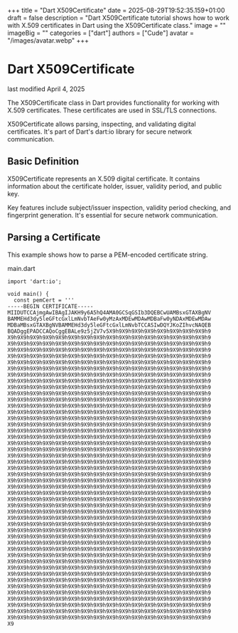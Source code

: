 +++
title = "Dart X509Certificate"
date = 2025-08-29T19:52:35.159+01:00
draft = false
description = "Dart X509Certificate tutorial shows how to work with X.509 certificates in Dart using the X509Certificate class."
image = ""
imageBig = ""
categories = ["dart"]
authors = ["Cude"]
avatar = "/images/avatar.webp"
+++

# Dart X509Certificate

last modified April 4, 2025

The X509Certificate class in Dart provides functionality for working
with X.509 certificates. These certificates are used in SSL/TLS connections.

X509Certificate allows parsing, inspecting, and validating digital certificates.
It's part of Dart's dart:io library for secure network communication.

## Basic Definition

X509Certificate represents an X.509 digital certificate. It contains
information about the certificate holder, issuer, validity period, and public key.

Key features include subject/issuer inspection, validity period checking, and
fingerprint generation. It's essential for secure network communication.

## Parsing a Certificate

This example shows how to parse a PEM-encoded certificate string.

main.dart
  

```
import 'dart:io';

void main() {
  const pemCert = '''
-----BEGIN CERTIFICATE-----
MIIDUTCCAjmgAwIBAgIJAKH9y6A5hQ4AMA0GCSqGSIb3DQEBCwUAMBsxGTAXBgNV
BAMMEHd3dy5leGFtcGxlLmNvbTAeFw0yMzAxMDEwMDAwMDBaFw0yNDAxMDEwMDAw
MDBaMBsxGTAXBgNVBAMMEHd3dy5leGFtcGxlLmNvbTCCASIwDQYJKoZIhvcNAQEB
BQADggEPADCCAQoCggEBALe9z5jZV7v5X9h9X9h9X9h9X9h9X9h9X9h9X9h9X9h9
X9h9X9h9X9h9X9h9X9h9X9h9X9h9X9h9X9h9X9h9X9h9X9h9X9h9X9h9X9h9X9h9
X9h9X9h9X9h9X9h9X9h9X9h9X9h9X9h9X9h9X9h9X9h9X9h9X9h9X9h9X9h9X9h9
X9h9X9h9X9h9X9h9X9h9X9h9X9h9X9h9X9h9X9h9X9h9X9h9X9h9X9h9X9h9X9h9
X9h9X9h9X9h9X9h9X9h9X9h9X9h9X9h9X9h9X9h9X9h9X9h9X9h9X9h9X9h9X9h9
X9h9X9h9X9h9X9h9X9h9X9h9X9h9X9h9X9h9X9h9X9h9X9h9X9h9X9h9X9h9X9h9
X9h9X9h9X9h9X9h9X9h9X9h9X9h9X9h9X9h9X9h9X9h9X9h9X9h9X9h9X9h9X9h9
X9h9X9h9X9h9X9h9X9h9X9h9X9h9X9h9X9h9X9h9X9h9X9h9X9h9X9h9X9h9X9h9
X9h9X9h9X9h9X9h9X9h9X9h9X9h9X9h9X9h9X9h9X9h9X9h9X9h9X9h9X9h9X9h9
X9h9X9h9X9h9X9h9X9h9X9h9X9h9X9h9X9h9X9h9X9h9X9h9X9h9X9h9X9h9X9h9
X9h9X9h9X9h9X9h9X9h9X9h9X9h9X9h9X9h9X9h9X9h9X9h9X9h9X9h9X9h9X9h9
X9h9X9h9X9h9X9h9X9h9X9h9X9h9X9h9X9h9X9h9X9h9X9h9X9h9X9h9X9h9X9h9
X9h9X9h9X9h9X9h9X9h9X9h9X9h9X9h9X9h9X9h9X9h9X9h9X9h9X9h9X9h9X9h9
X9h9X9h9X9h9X9h9X9h9X9h9X9h9X9h9X9h9X9h9X9h9X9h9X9h9X9h9X9h9X9h9
X9h9X9h9X9h9X9h9X9h9X9h9X9h9X9h9X9h9X9h9X9h9X9h9X9h9X9h9X9h9X9h9
X9h9X9h9X9h9X9h9X9h9X9h9X9h9X9h9X9h9X9h9X9h9X9h9X9h9X9h9X9h9X9h9
X9h9X9h9X9h9X9h9X9h9X9h9X9h9X9h9X9h9X9h9X9h9X9h9X9h9X9h9X9h9X9h9
X9h9X9h9X9h9X9h9X9h9X9h9X9h9X9h9X9h9X9h9X9h9X9h9X9h9X9h9X9h9X9h9
X9h9X9h9X9h9X9h9X9h9X9h9X9h9X9h9X9h9X9h9X9h9X9h9X9h9X9h9X9h9X9h9
X9h9X9h9X9h9X9h9X9h9X9h9X9h9X9h9X9h9X9h9X9h9X9h9X9h9X9h9X9h9X9h9
X9h9X9h9X9h9X9h9X9h9X9h9X9h9X9h9X9h9X9h9X9h9X9h9X9h9X9h9X9h9X9h9
X9h9X9h9X9h9X9h9X9h9X9h9X9h9X9h9X9h9X9h9X9h9X9h9X9h9X9h9X9h9X9h9
X9h9X9h9X9h9X9h9X9h9X9h9X9h9X9h9X9h9X9h9X9h9X9h9X9h9X9h9X9h9X9h9
X9h9X9h9X9h9X9h9X9h9X9h9X9h9X9h9X9h9X9h9X9h9X9h9X9h9X9h9X9h9X9h9
X9h9X9h9X9h9X9h9X9h9X9h9X9h9X9h9X9h9X9h9X9h9X9h9X9h9X9h9X9h9X9h9
X9h9X9h9X9h9X9h9X9h9X9h9X9h9X9h9X9h9X9h9X9h9X9h9X9h9X9h9X9h9X9h9
X9h9X9h9X9h9X9h9X9h9X9h9X9h9X9h9X9h9X9h9X9h9X9h9X9h9X9h9X9h9X9h9
X9h9X9h9X9h9X9h9X9h9X9h9X9h9X9h9X9h9X9h9X9h9X9h9X9h9X9h9X9h9X9h9
X9h9X9h9X9h9X9h9X9h9X9h9X9h9X9h9X9h9X9h9X9h9X9h9X9h9X9h9X9h9X9h9
X9h9X9h9X9h9X9h9X9h9X9h9X9h9X9h9X9h9X9h9X9h9X9h9X9h9X9h9X9h9X9h9
X9h9X9h9X9h9X9h9X9h9X9h9X9h9X9h9X9h9X9h9X9h9X9h9X9h9X9h9X9h9X9h9
X9h9X9h9X9h9X9h9X9h9X9h9X9h9X9h9X9h9X9h9X9h9X9h9X9h9X9h9X9h9X9h9
X9h9X9h9X9h9X9h9X9h9X9h9X9h9X9h9X9h9X9h9X9h9X9h9X9h9X9h9X9h9X9h9
X9h9X9h9X9h9X9h9X9h9X9h9X9h9X9h9X9h9X9h9X9h9X9h9X9h9X9h9X9h9X9h9
X9h9X9h9X9h9X9h9X9h9X9h9X9h9X9h9X9h9X9h9X9h9X9h9X9h9X9h9X9h9X9h9
X9h9X9h9X9h9X9h9X9h9X9h9X9h9X9h9X9h9X9h9X9h9X9h9X9h9X9h9X9h9X9h9
X9h9X9h9X9h9X9h9X9h9X9h9X9h9X9h9X9h9X9h9X9h9X9h9X9h9X9h9X9h9X9h9
X9h9X9h9X9h9X9h9X9h9X9h9X9h9X9h9X9h9X9h9X9h9X9h9X9h9X9h9X9h9X9h9
X9h9X9h9X9h9X9h9X9h9X9h9X9h9X9h9X9h9X9h9X9h9X9h9X9h9X9h9X9h9X9h9
X9h9X9h9X9h9X9h9X9h9X9h9X9h9X9h9X9h9X9h9X9h9X9h9X9h9X9h9X9h9X9h9
X9h9X9h9X9h9X9h9X9h9X9h9X9h9X9h9X9h9X9h9X9h9X9h9X9h9X9h9X9h9X9h9
X9h9X9h9X9h9X9h9X9h9X9h9X9h9X9h9X9h9X9h9X9h9X9h9X9h9X9h9X9h9X9h9
X9h9X9h9X9h9X9h9X9h9X9h9X9h9X9h9X9h9X9h9X9h9X9h9X9h9X9h9X9h9X9h9
X9h9X9h9X9h9X9h9X9h9X9h9X9h9X9h9X9h9X9h9X9h9X9h9X9h9X9h9X9h9X9h9
X9h9X9h9X9h9X9h9X9h9X9h9X9h9X9h9X9h9X9h9X9h9X9h9X9h9X9h9X9h9X9h9
X9h9X9h9X9h9X9h9X9h9X9h9X9h9X9h9X9h9X9h9X9h9X9h9X9h9X9h9X9h9X9h9
X9h9X9h9X9h9X9h9X9h9X9h9X9h9X9h9X9h9X9h9X9h9X9h9X9h9X9h9X9h9X9h9
X9
```